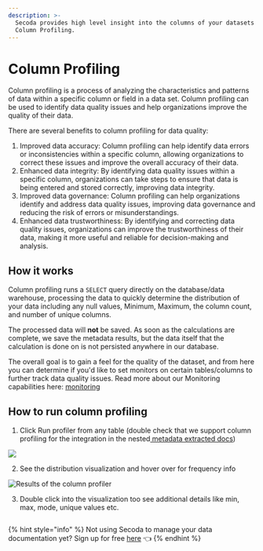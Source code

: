 ```yaml
---
description: >-
  Secoda provides high level insight into the columns of your datasets with
  Column Profiling.
---
```


# Column Profiling

Column profiling is a process of analyzing the characteristics and patterns of data within a specific column or field in a data set. Column profiling can be used to identify data quality issues and help organizations improve the quality of their data.

There are several benefits to column profiling for data quality:

1. Improved data accuracy: Column profiling can help identify data errors or inconsistencies within a specific column, allowing organizations to correct these issues and improve the overall accuracy of their data.
2. Enhanced data integrity: By identifying data quality issues within a specific column, organizations can take steps to ensure that data is being entered and stored correctly, improving data integrity.
3. Improved data governance: Column profiling can help organizations identify and address data quality issues, improving data governance and reducing the risk of errors or misunderstandings.
4. Enhanced data trustworthiness: By identifying and correcting data quality issues, organizations can improve the trustworthiness of their data, making it more useful and reliable for decision-making and analysis.

## How it works

Column profiling runs a `SELECT` query directly on the database/data warehouse, processing the data to quickly determine the distribution of your data including any null values, Minimum, Maximum, the column count, and number of unique columns.

The processed data will **not** be saved. As soon as the calculations are complete, we save the metadata results, but the data itself that the calculation is done on is not persisted anywhere in our database.

The overall goal is to gain a feel for the quality of the dataset, and from here you can determine if you'd like to set monitors on certain tables/columns to further track data quality issues. Read more about our Monitoring capabilities here: [monitoring](monitoring/ "mention")

## **How to run column profiling** <a href="#h_3a4bfd6458" id="h_3a4bfd6458"></a>

1. Click Run profiler from any table (double check that we support column profiling for the integration in the nested[ metadata extracted docs](../integrations/))

![](https://secoda-public-media-assets.s3.amazonaws.com/Group%20824%20\(1\).png)

2. See the distribution visualization and hover over for frequency info

![Results of the column profiler](https://secoda-public-media-assets.s3.amazonaws.com/Screen%20Shot%202022-08-10%20at%2010.38.38%20AM.png)

3. Double click into the visualization too see additional details like min, max, mode, unique values etc.

<figure><img src="https://secoda-public-media-assets.s3.amazonaws.com/68ee1db9-dec8-4c1d-920a-32c857906923.gif" alt=""><figcaption></figcaption></figure>

{% hint style="info" %}
Not using Secoda to manage your data documentation yet? Sign up for free [here](http://app.secoda.co/) 👈
{% endhint %}
